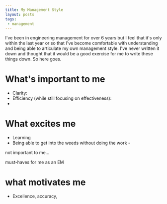 ```yaml
---
title: My Management Style
layout: posts
tags:
 - management
---
```


I've been in engineering management for over 6 years but I feel that it's only within the last year or so that I've become comfortable with understanding and being able to articulate my own management style. I've never written it down and thought that it would be a good exercise for me to write these things down. So here goes.

# What's important to me
* Clarity:
* Efficiency (while still focusing on effectiveness):
*

# What excites me
* Learning
* Being able to get into the weeds without doing the work -

not important to me...

must-haves for me as an EM

# what motivates me
* Excellence, accuracy, 
